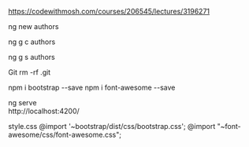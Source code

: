 
https://codewithmosh.com/courses/206545/lectures/3196271

ng new authors

ng g c authors

ng g s authors

Git
    rm -rf .git

npm i bootstrap --save
npm i font-awesome --save
    
ng serve    
http://localhost:4200/

style.css
    @import '~bootstrap/dist/css/bootstrap.css';
    @import "~font-awesome/css/font-awesome.css";


